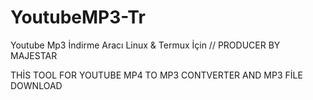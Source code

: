 # YoutubeMP3-Tr
Youtube Mp3 İndirme Aracı Linux &amp; Termux İçin
// PRODUCER BY MAJESTAR

THİS TOOL FOR YOUTUBE MP4 TO MP3 CONTVERTER AND MP3 FİLE DOWNLOAD
